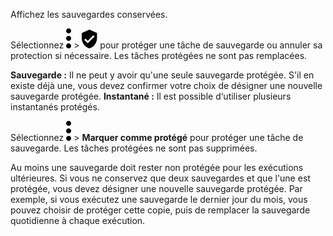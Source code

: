 Affichez les sauvegardes conservées.

Sélectionnez ![](../Images/more_vert_kebob-15px.svg) \> ![](../Images/verified_user_protected-15px.svg) pour protéger une tâche de sauvegarde ou annuler sa protection si nécessaire. Les tâches protégées ne sont pas remplacées.

**Sauvegarde :** Il ne peut y avoir qu'une seule sauvegarde protégée. S'il en existe déjà une, vous devez confirmer votre choix de désigner une nouvelle sauvegarde protégée. **Instantané :** Il est possible d‘utiliser plusieurs instantanés protégés.

Sélectionnez ![](../Images/more_vert_kebob-15px.svg) \> **Marquer comme protégé** pour protéger une tâche de sauvegarde. Les tâches protégées ne sont pas supprimées.

Au moins une sauvegarde doit rester non protégée pour les exécutions ultérieures. Si vous ne conservez que deux sauvegardes et que l'une est protégée, vous devez désigner une nouvelle sauvegarde protégée. Par exemple, si vous exécutez une sauvegarde le dernier jour du mois, vous pouvez choisir de protéger cette copie, puis de remplacer la sauvegarde quotidienne à chaque exécution.
